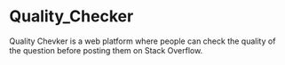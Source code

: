 # Quality_Checker
Quality Chevker is a web platform where people can check the quality of the question before posting them on Stack Overflow.
